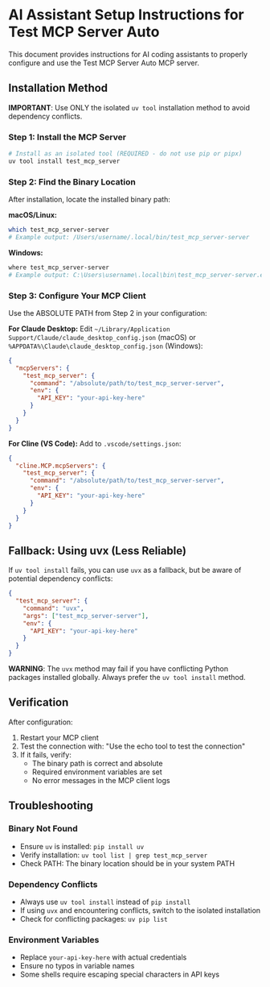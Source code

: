 # AI Assistant Setup Instructions for Test MCP Server Auto

This document provides instructions for AI coding assistants to properly configure and use the Test MCP Server Auto MCP server.

## Installation Method

**IMPORTANT**: Use ONLY the isolated `uv tool` installation method to avoid dependency conflicts.

### Step 1: Install the MCP Server

```bash
# Install as an isolated tool (REQUIRED - do not use pip or pipx)
uv tool install test_mcp_server
```

### Step 2: Find the Binary Location

After installation, locate the installed binary path:

**macOS/Linux:**
```bash
which test_mcp_server-server
# Example output: /Users/username/.local/bin/test_mcp_server-server
```

**Windows:**
```bash
where test_mcp_server-server
# Example output: C:\Users\username\.local\bin\test_mcp_server-server.exe
```

### Step 3: Configure Your MCP Client

Use the ABSOLUTE PATH from Step 2 in your configuration:

**For Claude Desktop:**
Edit `~/Library/Application Support/Claude/claude_desktop_config.json` (macOS) or `%APPDATA%\Claude\claude_desktop_config.json` (Windows):

```json
{
  "mcpServers": {
    "test_mcp_server": {
      "command": "/absolute/path/to/test_mcp_server-server",
      "env": {
        "API_KEY": "your-api-key-here"
      }
    }
  }
}
```

**For Cline (VS Code):**
Add to `.vscode/settings.json`:

```json
{
  "cline.MCP.mcpServers": {
    "test_mcp_server": {
      "command": "/absolute/path/to/test_mcp_server-server",
      "env": {
        "API_KEY": "your-api-key-here"
      }
    }
  }
}
```

## Fallback: Using uvx (Less Reliable)

If `uv tool install` fails, you can use `uvx` as a fallback, but be aware of potential dependency conflicts:

```json
{
  "test_mcp_server": {
    "command": "uvx",
    "args": ["test_mcp_server-server"],
    "env": {
      "API_KEY": "your-api-key-here"
    }
  }
}
```

**WARNING**: The `uvx` method may fail if you have conflicting Python packages installed globally. Always prefer the `uv tool install` method.

## Verification

After configuration:

1. Restart your MCP client
2. Test the connection with: "Use the echo tool to test the connection"
3. If it fails, verify:
   - The binary path is correct and absolute
   - Required environment variables are set
   - No error messages in the MCP client logs

## Troubleshooting

### Binary Not Found
- Ensure `uv` is installed: `pip install uv`
- Verify installation: `uv tool list | grep test_mcp_server`
- Check PATH: The binary location should be in your system PATH

### Dependency Conflicts
- Always use `uv tool install` instead of `pip install`
- If using `uvx` and encountering conflicts, switch to the isolated installation
- Check for conflicting packages: `uv pip list`

### Environment Variables
- Replace `your-api-key-here` with actual credentials
- Ensure no typos in variable names
- Some shells require escaping special characters in API keys